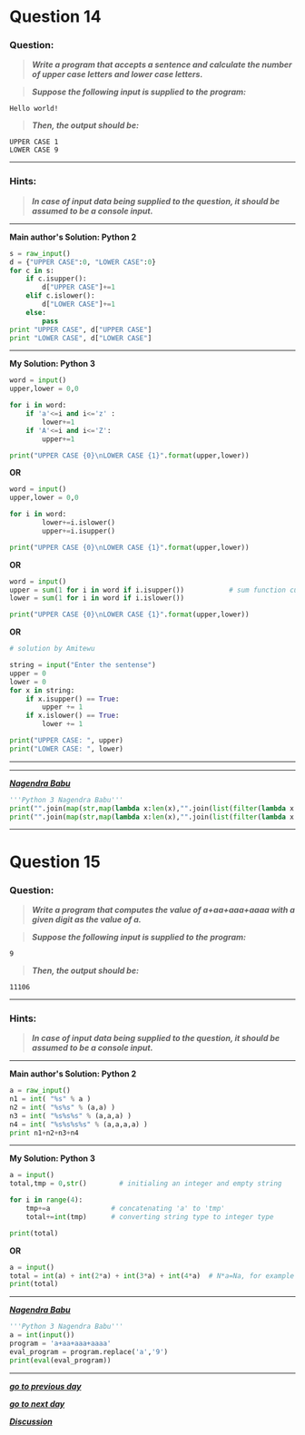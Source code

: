 
# Question 14

### **Question:**

>***Write a program that accepts a sentence and calculate the number of upper case letters and lower case letters.***

>***Suppose the following input is supplied to the program:***
```
Hello world!
```
>***Then, the output should be:***
```
UPPER CASE 1
LOWER CASE 9
```
---------------------

### Hints:
>***In case of input data being supplied to the question, it should be assumed to be a console input.***

-------------------
**Main author's Solution: Python 2**
```python
s = raw_input()
d = {"UPPER CASE":0, "LOWER CASE":0}
for c in s:
    if c.isupper():
        d["UPPER CASE"]+=1
    elif c.islower():
        d["LOWER CASE"]+=1
    else:
        pass
print "UPPER CASE", d["UPPER CASE"]
print "LOWER CASE", d["LOWER CASE"]
```
----------------
**My Solution: Python 3**
```python
word = input()
upper,lower = 0,0

for i in word:
    if 'a'<=i and i<='z' :
        lower+=1
    if 'A'<=i and i<='Z':
        upper+=1

print("UPPER CASE {0}\nLOWER CASE {1}".format(upper,lower))
```
**OR**
```python
word = input()
upper,lower = 0,0

for i in word:
        lower+=i.islower()
        upper+=i.isupper()

print("UPPER CASE {0}\nLOWER CASE {1}".format(upper,lower))
```
**OR**
```python
word = input()
upper = sum(1 for i in word if i.isupper())           # sum function cumulatively sum up 1's if the condition is True
lower = sum(1 for i in word if i.islower())

print("UPPER CASE {0}\nLOWER CASE {1}".format(upper,lower))
```
**OR**
```python
# solution by Amitewu

string = input("Enter the sentense")
upper = 0
lower = 0
for x in string:
    if x.isupper() == True:
        upper += 1
    if x.islower() == True:
        lower += 1

print("UPPER CASE: ", upper)
print("LOWER CASE: ", lower)
```
----------------------
----------------
[***Nagendra Babu***](https://github.com/nagendra226)
```python
'''Python 3 Nagendra Babu'''
print("".join(map(str,map(lambda x:len(x),"".join(list(filter(lambda x:x.isupper(), 'Hello World!'))).split()))))
print("".join(map(str,map(lambda x:len(x),"".join(list(filter(lambda x:x.islower(), 'Hello World!'))).split()))))
```
----------------

# Question 15

### **Question:**

>***Write a program that computes the value of a+aa+aaa+aaaa with a given digit as the value of a.***

>***Suppose the following input is supplied to the program:***

```
9
```

>***Then, the output should be:***
```
11106
```
---------------------
### Hints:
>***In case of input data being supplied to the question, it should be assumed to be a console input.***

-------------------
**Main author's Solution: Python 2**
```python
a = raw_input()
n1 = int( "%s" % a )
n2 = int( "%s%s" % (a,a) )
n3 = int( "%s%s%s" % (a,a,a) )
n4 = int( "%s%s%s%s" % (a,a,a,a) )
print n1+n2+n3+n4
```
----------------
**My Solution: Python 3**
```python
a = input()
total,tmp = 0,str()        # initialing an integer and empty string

for i in range(4):
    tmp+=a               # concatenating 'a' to 'tmp'
    total+=int(tmp)      # converting string type to integer type

print(total)
```
**OR**
```python
a = input()
total = int(a) + int(2*a) + int(3*a) + int(4*a)  # N*a=Na, for example  a="23", 2*a="2323",3*a="232323"
print(total)
```
----------------
[***Nagendra Babu***](https://github.com/nagendra226)
```python
'''Python 3 Nagendra Babu'''
a = int(input())
program = 'a+aa+aaa+aaaa'
eval_program = program.replace('a','9')
print(eval(eval_program))
```
----------------


[***go to previous day***](https://github.com/darkprinx/100-plus-Python-programming-exercises-extended/blob/master/Status/Day%203.md "Day 3")

[***go to next day***](https://github.com/darkprinx/100-plus-Python-programming-exercises-extended/blob/master/Status/Day%205.md "Day 5")

[***Discussion***](https://github.com/darkprinx/100-plus-Python-programming-exercises-extended/issues/3)

